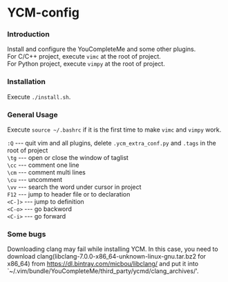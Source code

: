 YCM-config
==========================


### Introduction ###
Install and configure the YouCompleteMe and some other plugins.<br>
For C/C++ project, execute `vimc` at the root of project.<br>
For Python project, execute `vimpy` at the root of project.


### Installation ###
Execute `./install.sh`.<br>


### General Usage ###
Execute `source ~/.bashrc` if it is the first time to make `vimc` and `vimpy` work.

`:Q`    --- quit vim and all plugins, delete `.ycm_extra_conf.py` and `.tags` in the root of project<br>
`\tg`   --- open or close the window of taglist<br>
`\cc`   --- comment one line<br>
`\cm`   --- comment multi lines<br>
`\cu`   --- uncomment<br>
`\vv`   --- search the word under cursor in project<br>
`F12`   --- jump to header file or to declaration<br>
`<C-]>` --- jump to definition<br>
`<C-o>` --- go backword<br>
`<C-i>` --- go forward<br>


### Some bugs ###
Downloading clang may fail while installing YCM. In this case, you need to download clang(libclang-7.0.0-x86_64-unknown-linux-gnu.tar.bz2 for x86_64) from https://dl.bintray.com/micbou/libclang/ and put it into `~/.vim/bundle/YouCompleteMe/third_party/ycmd/clang_archives/'.
